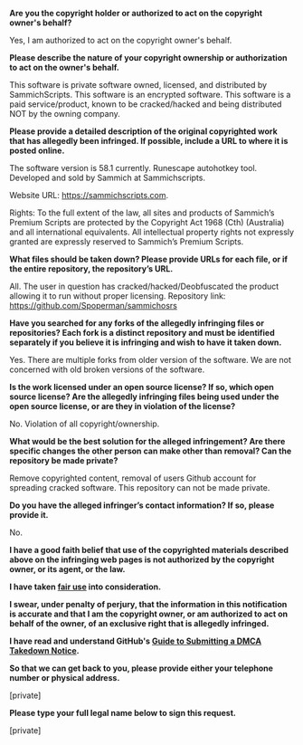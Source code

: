 **Are you the copyright holder or authorized to act on the copyright owner's behalf?**

Yes, I am authorized to act on the copyright owner's behalf.

**Please describe the nature of your copyright ownership or authorization to act on the owner's behalf.**

This software is private software owned, licensed, and distributed by SammichScripts. This software is an encrypted software. This software is a paid service/product, known to be cracked/hacked and being distributed NOT by the owning company.

**Please provide a detailed description of the original copyrighted work that has allegedly been infringed. If possible, include a URL to where it is posted online.**

The software version is 58.1 currently. Runescape autohotkey tool. Developed and sold by Sammich at Sammichscripts.

Website URL: https://sammichscripts.com.

Rights: To the full extent of the law, all sites and products of Sammich’s Premium Scripts are protected by the Copyright Act 1968 (Cth) (Australia) and all international equivalents. All intellectual property rights not expressly granted are expressly reserved to Sammich’s Premium Scripts.

**What files should be taken down? Please provide URLs for each file, or if the entire repository, the repository’s URL.**

All. The user in question has cracked/hacked/Deobfuscated the product allowing it to run without proper licensing.
Repository link: https://github.com/Spoperman/sammichosrs

**Have you searched for any forks of the allegedly infringing files or repositories? Each fork is a distinct repository and must be identified separately if you believe it is infringing and wish to have it taken down.**

Yes. There are multiple forks from older version of the software. We are not concerned with old broken versions of the software.

**Is the work licensed under an open source license? If so, which open source license? Are the allegedly infringing files being used under the open source license, or are they in violation of the license?**

No. Violation of all copyright/ownership.

**What would be the best solution for the alleged infringement? Are there specific changes the other person can make other than removal? Can the repository be made private?**

Remove copyrighted content, removal of users Github account for spreading cracked software. This repository can not be made private.

**Do you have the alleged infringer’s contact information? If so, please provide it.**

No.

**I have a good faith belief that use of the copyrighted materials described above on the infringing web pages is not authorized by the copyright owner, or its agent, or the law.**

**I have taken <a href="https://www.lumendatabase.org/topics/22">fair use</a> into consideration.**

**I swear, under penalty of perjury, that the information in this notification is accurate and that I am the copyright owner, or am authorized to act on behalf of the owner, of an exclusive right that is allegedly infringed.**

**I have read and understand GitHub's <a href="https://help.github.com/articles/guide-to-submitting-a-dmca-takedown-notice/">Guide to Submitting a DMCA Takedown Notice</a>.**

**So that we can get back to you, please provide either your telephone number or physical address.**

[private]  

**Please type your full legal name below to sign this request.**

[private]  

